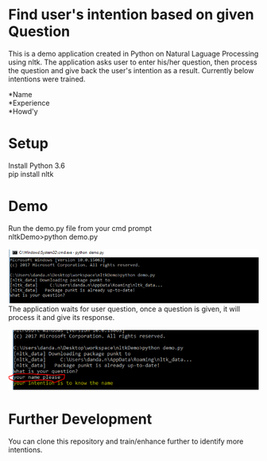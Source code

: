 # Find user's intention based on given Question
  This is a demo application created in Python on Natural Laguage Processing using nltk. The application asks user to enter his/her question, then process the question and give back the user's intention as a result. Currently below intentions were trained.
  
  *Name<br />
  *Experience<br />
  *Howd'y<br /> 

# Setup
  Install Python 3.6 <br/>
  pip install nltk

# Demo
  Run the demo.py file from your cmd prompt<br />
     nltkDemo>python demo.py<br />     
      <img src="/screenshots/1.PNG" alt="img 1"/>
      <br/>
  The application waits for user question, once a question is given, it will process it and give its response.<br />  
    <img src="/screenshots/2.PNG" alt="img 2"/> <br/>
    
# Further Development
  You can clone this repository and train/enhance further to identify more intentions.
 
  
  
 
    
  
